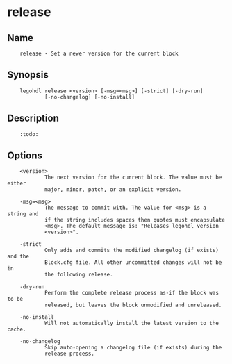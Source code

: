 # release

## Name

        release - Set a newer version for the current block

## Synopsis

        legohdl release <version> [-msg=<msg>] [-strict] [-dry-run] 
                [-no-changelog] [-no-install]

## Description

        :todo:

## Options

        <version>
                The next version for the current block. The value must be either
                major, minor, patch, or an explicit version.

        -msg=<msg>
                The message to commit with. The value for <msg> is a string and
                if the string includes spaces then quotes must encapsulate 
                <msg>. The default message is: "Releases legohdl version
                <version>".

        -strict
                Only adds and commits the modified changelog (if exists) and the
                Block.cfg file. All other uncommitted changes will not be in
                the following release.

        -dry-run
                Perform the complete release process as-if the block was to be
                released, but leaves the block unmodified and unreleased.

        -no-install
                Will not automatically install the latest version to the cache.

        -no-changelog
                Skip auto-opening a changelog file (if exists) during the
                release process.


